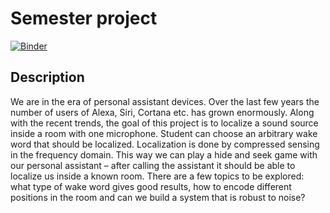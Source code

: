 # Semester project

[![Binder](https://mybinder.org/badge.svg)](https://mybinder.org/v2/gh/Belbaraka/alexa/master)

## Description
We are in the era of personal assistant devices. Over the last few years the number of users of Alexa, Siri, Cortana etc. has grown enormously. Along with the recent trends, the goal of this project is to localize a sound source inside a room with one microphone. Student can choose an arbitrary wake word that should be localized. Localization is done by compressed sensing in the frequency domain. This way we can play a hide and seek game with our personal assistant – after calling the assistant it should be able to localize us inside a known room. There are a few topics to be explored: what type of wake word gives good results, how to encode different positions in the room and can we build a system that is robust to noise?
